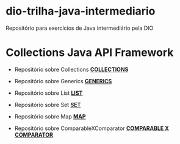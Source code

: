# dio-trilha-java-intermediario
Repositório para exercícios de Java intermediário pela DIO

# Collections Java API Framework
- Repositório sobre Collections [**COLLECTIONS**](https://github.com/cami-la/collections-java-api-2023?tab=readme-ov-file)

- Repositório sobre Generics [**GENERICS**](https://github.com/cami-la/collections-java-api-2023/tree/master/src/main/java/generics)

- Repositório sobre List [**LIST**](https://github.com/cami-la/collections-java-api-2023/tree/master/src/main/java/list)

- Repositório sobre Set [**SET**](https://github.com/cami-la/collections-java-api-2023/tree/master/src/main/java/set)

- Repositório sobre Map [**MAP**](https://github.com/cami-la/collections-java-api-2023/tree/master/src/main/java/map)

- Repositório sobre ComparableXComparator [**COMPARABLE X COMPARATOR**](https://github.com/cami-la/collections-java-api-2023/tree/master/src/main/java/comparableXcomparator)
